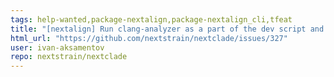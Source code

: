 ```yaml
---
tags: help-wanted,package-nextalign,package-nextalign_cli,tfeat
title: "[nextalign] Run clang-analyzer as a part of the dev script and in CI"
html_url: "https://github.com/nextstrain/nextclade/issues/327"
user: ivan-aksamentov
repo: nextstrain/nextclade
---
```


